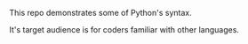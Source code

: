This repo demonstrates some of Python's syntax.

It's target audience is for coders familiar with other languages.
